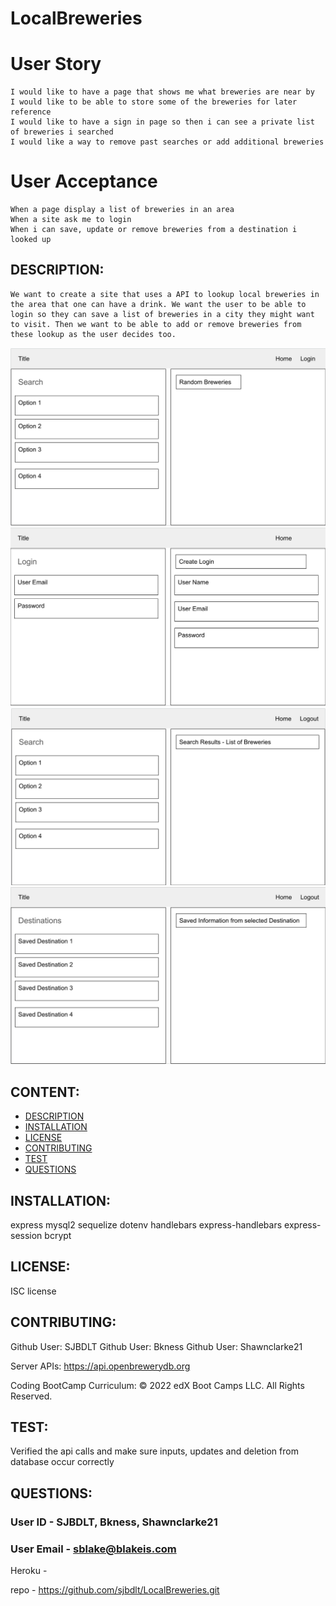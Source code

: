 # LocalBreweries

# User Story

    I would like to have a page that shows me what breweries are near by
    I would like to be able to store some of the breweries for later reference
    I would like to have a sign in page so then i can see a private list of breweries i searched
    I would like a way to remove past searches or add additional breweries

# User Acceptance

    When a page display a list of breweries in an area
    When a site ask me to login 
    When i can save, update or remove breweries from a destination i looked up

## DESCRIPTION:

    We want to create a site that uses a API to lookup local breweries in the area that one can have a drink. We want the user to be able to login so they can save a list of breweries in a city they might want to visit. Then we want to be able to add or remove breweries from these lookup as the user decides too. 

![wireframe](images/P2-wf-homepage.jpg)
![wireframe](images/P2-wf-login.jpg)
![wireframe](images/P2-wf-mainsearch.jpg)
![wireframe](images/P2-wf-saveddestinations.jpg)

## CONTENT:

* [DESCRIPTION](#description)
* [INSTALLATION](#installation)
* [LICENSE](#license)
* [CONTRIBUTING](#contributing)
* [TEST](#test)
* [QUESTIONS](#questions)

## INSTALLATION:

express
mysql2
sequelize
dotenv
handlebars
express-handlebars
express-session
bcrypt


## LICENSE:

ISC license

## CONTRIBUTING:

Github User: SJBDLT
Github User: Bkness 
Github User: Shawnclarke21

Server APIs:
https://api.openbrewerydb.org

Coding BootCamp Curriculum:
© 2022 edX Boot Camps LLC. All Rights Reserved.

## TEST:

Verified the api calls and make sure inputs, updates and deletion from database occur correctly

## QUESTIONS:

### User ID - SJBDLT, Bkness, Shawnclarke21
### User Email - sblake@blakeis.com

Heroku - 

repo - https://github.com/sjbdlt/LocalBreweries.git

